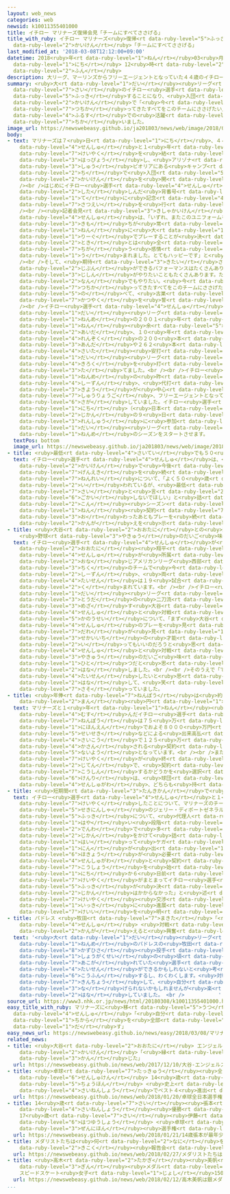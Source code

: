 ```yaml
---
layout: web_news
categories: web
newsid: k10011355401000
title: イチロー マリナーズ復帰会見「チームにすべてささげる」
title_with_ruby: イチロー マリナーズ<ruby>復帰<rt data-ruby-level="5">ふっき</rt></ruby><ruby>会見<rt
  data-ruby-level="2">かいけん</rt></ruby>「チームにすべてささげる」
last_modified_at: '2018-03-08T12:12:00+09:00'
datetime: 2018<ruby>年<rt data-ruby-level="1">ねん</rt></ruby>03<ruby>月<rt data-ruby-level="1">がつ</rt></ruby>08<ruby>日<rt
  data-ruby-level="1">にち</rt></ruby> 12<ruby>時<rt data-ruby-level="2">じ</rt></ruby>12<ruby>分<rt
  data-ruby-level="2">ふん</rt></ruby>
description: 大リーグ、マーリンズからフリーエージェントとなっていた４４歳のイチロー選手がマリナーズに復帰することになり、入団会見で「今まで培ってきたすべてをこのチームにささげたい」と述べて、古巣での活躍を誓いました。
summary: <ruby>大<rt data-ruby-level="1">だい</rt></ruby><ruby>リーグ<rt data-ruby-level="1">りーぐ</rt></ruby>、マーリンズからフリーエージェントとなっていた４４<ruby>歳<rt
  data-ruby-level="7">さい</rt></ruby>のイチロー<ruby>選手<rt data-ruby-level="4">せんしゅ</rt></ruby>がマリナーズに<ruby>復帰<rt
  data-ruby-level="5">ふっき</rt></ruby>することになり、<ruby>入団<rt data-ruby-level="5">にゅうだん</rt></ruby><ruby>会見<rt
  data-ruby-level="2">かいけん</rt></ruby>で「<ruby>今<rt data-ruby-level="2">いま</rt></ruby>まで<ruby>培<rt
  data-ruby-level="7">つちか</rt></ruby>ってきたすべてをこのチームにささげたい」と<ruby>述<rt data-ruby-level="5">の</rt></ruby>べて、<ruby>古巣<rt
  data-ruby-level="4">ふるす</rt></ruby>での<ruby>活躍<rt data-ruby-level="7">かつやく</rt></ruby>を<ruby>誓<rt
  data-ruby-level="7">ちか</rt></ruby>いました。
image_url: https://newswebeasy.github.io/ja201803/news/web/image/2018/03/08/K10011355401_1803081001_1803081004_01_02.jpg
body:
- text: マリナーズは７<ruby>日<rt data-ruby-level="1">にち</rt></ruby>、４４<ruby>歳<rt data-ruby-level="7">さい</rt></ruby>のイチロー<ruby>選手<rt
    data-ruby-level="4">せんしゅ</rt></ruby>と１<ruby>年<rt data-ruby-level="1">ねん</rt></ruby><ruby>契約<rt
    data-ruby-level="7">けいやく</rt></ruby>を<ruby>結<rt data-ruby-level="4">むす</rt></ruby>んだことを<ruby>発表<rt
    data-ruby-level="3">はっぴょう</rt></ruby>し、<ruby>アリゾナ<rt data-ruby-level="3">ありぞな</rt></ruby><ruby>州<rt
    data-ruby-level="3">しゅう</rt></ruby>ピオリアにある<ruby>キャンプ<rt data-ruby-level="2">きゃんぷ</rt></ruby><ruby>地<rt
    data-ruby-level="2">ち</rt></ruby>で<ruby>入団<rt data-ruby-level="5">にゅうだん</rt></ruby><ruby>会見<rt
    data-ruby-level="2">かいけん</rt></ruby>を<ruby>開<rt data-ruby-level="3">ひら</rt></ruby>きました。<br
    /><br />はじめにイチロー<ruby>選手<rt data-ruby-level="4">せんしゅ</rt></ruby>は、<ruby>慣<rt data-ruby-level="5">な</rt></ruby>れ<ruby>親<rt
    data-ruby-level="2">した</rt></ruby>しんだ<ruby>背番号<rt data-ruby-level="6">せばんごう</rt></ruby>「５１」のユニフォームを<ruby>手<rt
    data-ruby-level="1">て</rt></ruby>に<ruby>記念<rt data-ruby-level="4">きねん</rt></ruby><ruby>撮影<rt
    data-ruby-level="7">さつえい</rt></ruby>を<ruby>行<rt data-ruby-level="2">おこな</rt></ruby>いました。<br
    /><br /><ruby>記者会見<rt data-ruby-level="3">きしゃかいけん</rt></ruby>でイチロー<ruby>選手<rt
    data-ruby-level="4">せんしゅ</rt></ruby>は、「いずれ、またこのユニフォームを<ruby>着<rt data-ruby-level="3">き</rt></ruby>てプレーしたいという<ruby>気持<rt
    data-ruby-level="3">きも</rt></ruby>ちが<ruby>常<rt data-ruby-level="5">つね</rt></ruby>にあった。２００１<ruby>年<rt
    data-ruby-level="1">ねん</rt></ruby>に<ruby>大<rt data-ruby-level="1">だい</rt></ruby><ruby>リーグ<rt
    data-ruby-level="1">りーぐ</rt></ruby>でプレーすることが<ruby>決<rt data-ruby-level="3">き</rt></ruby>まった<ruby>時<rt
    data-ruby-level="2">とき</rt></ruby>とは<ruby>全<rt data-ruby-level="3">まった</rt></ruby>く<ruby>違<rt
    data-ruby-level="7">ちが</rt></ruby>う<ruby>感情<rt data-ruby-level="5">かんじょう</rt></ruby>が<ruby>生<rt
    data-ruby-level="1">う</rt></ruby>まれました。とてもハッピーです」と<ruby>話<rt data-ruby-level="2">はな</rt></ruby>しました。<br
    /><br />そして、<ruby>期待<rt data-ruby-level="3">きたい</rt></ruby>される<ruby>役割<rt data-ruby-level="6">やくわり</rt></ruby>については、「<ruby>自分<rt
    data-ruby-level="2">じぶん</rt></ruby>ができるパフォーマンスはたくさんあります。<ruby>僕<rt data-ruby-level="7">ぼく</rt></ruby><ruby>自身<rt
    data-ruby-level="3">じしん</rt></ruby>がやりたいこともたくさんあります。ただ、マリナーズが<ruby>必要<rt data-ruby-level="4">ひつよう</rt></ruby>としていることがあれば<ruby>何<rt
    data-ruby-level="2">なん</rt></ruby>でもやりたい。<ruby>今<rt data-ruby-level="2">いま</rt></ruby>まで<ruby>培<rt
    data-ruby-level="7">つちか</rt></ruby>ってきたすべてをこのチームにささげたい。そういう<ruby>覚悟<rt data-ruby-level="7">かくご</rt></ruby>です」と<ruby>述<rt
    data-ruby-level="5">の</rt></ruby>べて、<ruby>古巣<rt data-ruby-level="4">ふるす</rt></ruby>での<ruby>活躍<rt
    data-ruby-level="7">かつやく</rt></ruby>を<ruby>誓<rt data-ruby-level="7">ちか</rt></ruby>いました。<br
    /><br />イチロー<ruby>選手<rt data-ruby-level="4">せんしゅ</rt></ruby>は、マリナーズで<ruby>大<rt
    data-ruby-level="1">だい</rt></ruby><ruby>リーグ<rt data-ruby-level="1">りーぐ</rt></ruby>１<ruby>年目<rt
    data-ruby-level="1">ねんめ</rt></ruby>の２００１<ruby>年<rt data-ruby-level="1">ねん</rt></ruby>から１１<ruby>年<rt
    data-ruby-level="1">ねん</rt></ruby><ruby>余<rt data-ruby-level="5">あま</rt></ruby>りプレーし、この<ruby>間<rt
    data-ruby-level="2">あいだ</rt></ruby>、１０<ruby>年<rt data-ruby-level="1">ねん</rt></ruby><ruby>連続<rt
    data-ruby-level="4">れんぞく</rt></ruby>の２００<ruby>本<rt data-ruby-level="1">ほん</rt></ruby><ruby>安打<rt
    data-ruby-level="3">あんだ</rt></ruby>や２６２<ruby>本<rt data-ruby-level="1">ほん</rt></ruby>のシーズン<ruby>最多<rt
    data-ruby-level="4">さいた</rt></ruby><ruby>安打<rt data-ruby-level="3">あんだ</rt></ruby>といった<ruby>大<rt
    data-ruby-level="1">だい</rt></ruby><ruby>リーグ<rt data-ruby-level="1">りーぐ</rt></ruby><ruby>記録<rt
    data-ruby-level="4">きろく</rt></ruby>を<ruby>打<rt data-ruby-level="3">う</rt></ruby>ち<ruby>立<rt
    data-ruby-level="3">た</rt></ruby>てました。<br /><br />イチロー<ruby>選手<rt data-ruby-level="4">せんしゅ</rt></ruby>は、マーリンズで３<ruby>年目<rt
    data-ruby-level="1">ねんめ</rt></ruby>の<ruby>昨<rt data-ruby-level="4">さく</rt></ruby><ruby>シーズン<rt
    data-ruby-level="4">しーずん</rt></ruby>、<ruby>代打<rt data-ruby-level="3">だいだ</rt></ruby>での<ruby>起用<rt
    data-ruby-level="3">きよう</rt></ruby>が<ruby>中心<rt data-ruby-level="2">ちゅうしん</rt></ruby>となり、シーズン<ruby>終了後<rt
    data-ruby-level="7">しゅうりょうご</rt></ruby>、フリーエージェントとなって<ruby>移籍先<rt data-ruby-level="7">いせきさき</rt></ruby>を<ruby>探<rt
    data-ruby-level="6">さが</rt></ruby>していました。イチロー<ruby>選手<rt data-ruby-level="4">せんしゅ</rt></ruby>は８<ruby>日<rt
    data-ruby-level="1">にち</rt></ruby>（<ruby>日本<rt data-ruby-level="1">にっぽん</rt></ruby><ruby>時間<rt
    data-ruby-level="2">じかん</rt></ruby>の９<ruby>日<rt data-ruby-level="1">にち</rt></ruby>）からチームの<ruby>練習<rt
    data-ruby-level="3">れんしゅう</rt></ruby>に<ruby>参加<rt data-ruby-level="4">さんか</rt></ruby>して、<ruby>大<rt
    data-ruby-level="1">だい</rt></ruby><ruby>リーグ<rt data-ruby-level="1">りーぐ</rt></ruby>１８<ruby>年目<rt
    data-ruby-level="1">ねんめ</rt></ruby>のシーズンをスタートさせます。
  textPos: bottom
  image_url: https://newswebeasy.github.io/ja201803/news/web/image/2018/03/08/K10011355401_1803081001_1803081004_01_03.jpg
- title: <ruby>最低<rt data-ruby-level="4">さいてい</rt></ruby>でも５０<ruby>歳<rt data-ruby-level="7">さい</rt></ruby>まで
  text: イチロー<ruby>選手<rt data-ruby-level="4">せんしゅ</rt></ruby>は、<ruby>入団<rt data-ruby-level="5">にゅうだん</rt></ruby><ruby>会見<rt
    data-ruby-level="2">かいけん</rt></ruby>で<ruby>今後<rt data-ruby-level="2">こんご</rt></ruby><ruby>現役<rt
    data-ruby-level="7">げんえき</rt></ruby>を<ruby>続<rt data-ruby-level="4">つづ</rt></ruby>けていく<ruby>年齢<rt
    data-ruby-level="7">ねんれい</rt></ruby>について、「よく５０<ruby>歳<rt data-ruby-level="7">さい</rt></ruby>までと<ruby>言<rt
    data-ruby-level="2">い</rt></ruby>われているが、<ruby>最低<rt data-ruby-level="4">さいてい</rt></ruby>でも５０<ruby>歳<rt
    data-ruby-level="7">さい</rt></ruby>と<ruby>言<rt data-ruby-level="2">い</rt></ruby>っているので、そこは<ruby>誤解<rt
    data-ruby-level="6">ごかい</rt></ruby>しないでほしい」と<ruby>話<rt data-ruby-level="2">はな</rt></ruby>し、マリナーズとの<ruby>今<rt
    data-ruby-level="2">こん</rt></ruby><ruby>シーズン<rt data-ruby-level="2">しーずん</rt></ruby>の１<ruby>年<rt
    data-ruby-level="1">ねん</rt></ruby><ruby>契約<rt data-ruby-level="7">けいやく</rt></ruby>が<ruby>終<rt
    data-ruby-level="3">お</rt></ruby>わったあともプレーを<ruby>続<rt data-ruby-level="4">つづ</rt></ruby>けたいとする<ruby>考<rt
    data-ruby-level="2">かんが</rt></ruby>えを<ruby>示<rt data-ruby-level="5">しめ</rt></ruby>しました。
- title: <ruby>大谷<rt data-ruby-level="2">おおたに</rt></ruby>との<ruby>対戦<rt data-ruby-level="4">たいせん</rt></ruby>
    <ruby>野球<rt data-ruby-level="3">やきゅう</rt></ruby>のだいご<ruby>味<rt data-ruby-level="3">み</rt></ruby>
  text: イチロー<ruby>選手<rt data-ruby-level="4">せんしゅ</rt></ruby>が<ruby>復帰<rt data-ruby-level="5">ふっき</rt></ruby>したマリナーズは<ruby>大谷<rt
    data-ruby-level="2">おおたに</rt></ruby><ruby>翔平<rt data-ruby-level="8">しょうへい</rt></ruby><ruby>選手<rt
    data-ruby-level="4">せんしゅ</rt></ruby>が<ruby>所属<rt data-ruby-level="5">しょぞく</rt></ruby>するエンジェルスと<ruby>同<rt
    data-ruby-level="2">おな</rt></ruby>じアメリカンリーグ<ruby>西部<rt data-ruby-level="3">せいぶ</rt></ruby><ruby>地区<rt
    data-ruby-level="3">ちく</rt></ruby>のチームで<ruby>今<rt data-ruby-level="2">こん</rt></ruby><ruby>シーズン<rt
    data-ruby-level="2">しーずん</rt></ruby>、<ruby>両<rt data-ruby-level="3">りょう</rt></ruby>チームの<ruby>対戦<rt
    data-ruby-level="4">たいせん</rt></ruby>は１９<ruby>試合<rt data-ruby-level="4">じあい</rt></ruby><ruby>組<rt
    data-ruby-level="2">く</rt></ruby>まれています。<br /><br />イチロー<ruby>選手<rt data-ruby-level="4">せんしゅ</rt></ruby>は、<ruby>大<rt
    data-ruby-level="1">だい</rt></ruby><ruby>リーグ<rt data-ruby-level="1">りーぐ</rt></ruby>でも<ruby>投打<rt
    data-ruby-level="3">とうだ</rt></ruby>の<ruby>二刀流<rt data-ruby-level="3">にとうりゅう</rt></ruby>を<ruby>目指<rt
    data-ruby-level="3">めざ</rt></ruby>す<ruby>大谷<rt data-ruby-level="2">おおたに</rt></ruby><ruby>選手<rt
    data-ruby-level="4">せんしゅ</rt></ruby>と<ruby>対戦<rt data-ruby-level="4">たいせん</rt></ruby>する<ruby>可能性<rt
    data-ruby-level="5">かのうせい</rt></ruby>について、「まず<ruby>大谷<rt data-ruby-level="2">おおたに</rt></ruby><ruby>選手<rt
    data-ruby-level="4">せんしゅ</rt></ruby>のプレーを<ruby>見<rt data-ruby-level="1">み</rt></ruby>てみたいというのがあります。<ruby>誰<rt
    data-ruby-level="7">だれ</rt></ruby>が<ruby>見<rt data-ruby-level="1">み</rt></ruby>ても、<ruby>世界一<rt
    data-ruby-level="3">せかいいち</rt></ruby>の<ruby>才能<rt data-ruby-level="5">さいのう</rt></ruby>と<ruby>言<rt
    data-ruby-level="2">い</rt></ruby>ってもいいのだろうと<ruby>思<rt data-ruby-level="2">おも</rt></ruby>います。そんな<ruby>選手<rt
    data-ruby-level="4">せんしゅ</rt></ruby>と<ruby>対戦<rt data-ruby-level="4">たいせん</rt></ruby>することは、<ruby>野球<rt
    data-ruby-level="3">やきゅう</rt></ruby>のだいご<ruby>味<rt data-ruby-level="3">み</rt></ruby>の<ruby>一<rt
    data-ruby-level="1">ひと</rt></ruby>つだと<ruby>思<rt data-ruby-level="2">おも</rt></ruby>います」と<ruby>話<rt
    data-ruby-level="2">はな</rt></ruby>しました。<br /><br />そのうえで「できれば、<ruby>僕<rt data-ruby-level="7">ぼく</rt></ruby>もピッチャーで<ruby>対戦<rt
    data-ruby-level="4">たいせん</rt></ruby>したいと<ruby>思<rt data-ruby-level="2">おも</rt></ruby>います」と<ruby>話<rt
    data-ruby-level="2">はな</rt></ruby>して、<ruby>笑<rt data-ruby-level="4">わら</rt></ruby>いを<ruby>誘<rt
    data-ruby-level="7">さそ</rt></ruby>っていました。
- title: <ruby>年俸<rt data-ruby-level="7">ねんぽう</rt></ruby>は<ruby>約<rt data-ruby-level="4">やく</rt></ruby>８０００<ruby>万<rt
    data-ruby-level="2">まん</rt></ruby><ruby>円<rt data-ruby-level="1">えん</rt></ruby>
  text: マリナーズと１<ruby>年<rt data-ruby-level="1">ねん</rt></ruby><ruby>契約<rt data-ruby-level="7">けいやく</rt></ruby>を<ruby>結<rt
    data-ruby-level="4">むす</rt></ruby>んだイチロー<ruby>選手<rt data-ruby-level="4">せんしゅ</rt></ruby>の<ruby>年俸<rt
    data-ruby-level="7">ねんぽう</rt></ruby>は７５<ruby>万<rt data-ruby-level="2">まん</rt></ruby>ドル、<ruby>日本円<rt
    data-ruby-level="1">にほんえん</rt></ruby>でおよそ８０００<ruby>万円<rt data-ruby-level="2">まんえん</rt></ruby>で、<ruby>成績<rt
    data-ruby-level="5">せいせき</rt></ruby>などによる<ruby>出来高払<rt data-ruby-level="7">できだかばら</rt></ruby>いとして、<ruby>最高<rt
    data-ruby-level="4">さいこう</rt></ruby>で１２５<ruby>万<rt data-ruby-level="2">まん</rt></ruby>ドルが<ruby>加算<rt
    data-ruby-level="4">かさん</rt></ruby>される<ruby>契約<rt data-ruby-level="7">けいやく</rt></ruby><ruby>内容<rt
    data-ruby-level="5">ないよう</rt></ruby>となっています。<br /><br />また、この１<ruby>年<rt data-ruby-level="1">ねん</rt></ruby><ruby>契約<rt
    data-ruby-level="7">けいやく</rt></ruby>が<ruby>終<rt data-ruby-level="3">お</rt></ruby>わった<ruby>時点<rt
    data-ruby-level="2">じてん</rt></ruby>で、<ruby>契約<rt data-ruby-level="7">けいやく</rt></ruby>を<ruby>更新<rt
    data-ruby-level="7">こうしん</rt></ruby>するかどうかを<ruby>選択<rt data-ruby-level="7">せんたく</rt></ruby>する<ruby>権利<rt
    data-ruby-level="6">けんり</rt></ruby>は、<ruby>球団<rt data-ruby-level="5">きゅうだん</rt></ruby>とイチロー<ruby>選手側<rt
    data-ruby-level="4">せんしゅがわ</rt></ruby>、どちらも<ruby>持<rt data-ruby-level="3">も</rt></ruby>たないことになっています。
- title: <ruby>短期間<rt data-ruby-level="3">たんきかん</rt></ruby>で<ruby>契約<rt data-ruby-level="7">けいやく</rt></ruby>まとまる
  text: イチロー<ruby>選手<rt data-ruby-level="4">せんしゅ</rt></ruby>と１<ruby>年<rt data-ruby-level="1">ねん</rt></ruby><ruby>契約<rt
    data-ruby-level="7">けいやく</rt></ruby>したことについて、マリナーズのチーム<ruby>編成<rt data-ruby-level="5">へんせい</rt></ruby><ruby>責任者<rt
    data-ruby-level="5">せきにんしゃ</rt></ruby>のジェリー・ディポートゼネラルマネジャーは、「イチロー<ruby>選手<rt data-ruby-level="4">せんしゅ</rt></ruby>のマリナーズ<ruby>復帰<rt
    data-ruby-level="5">ふっき</rt></ruby>について、<ruby>代理人<rt data-ruby-level="3">だいりにん</rt></ruby>とはシーズオフの<ruby>早<rt
    data-ruby-level="1">はや</rt></ruby>い<ruby>段階<rt data-ruby-level="6">だんかい</rt></ruby>から、<ruby>電話<rt
    data-ruby-level="2">でんわ</rt></ruby>で<ruby>多<rt data-ruby-level="2">おお</rt></ruby>くの<ruby>時間<rt
    data-ruby-level="2">じかん</rt></ruby>をかけて<ruby>話<rt data-ruby-level="2">はなし</rt></ruby>をしてきた。キャンプに<ruby>入<rt
    data-ruby-level="1">はい</rt></ruby>って<ruby>ケガ<rt data-ruby-level="1">けが</rt></ruby><ruby>人<rt
    data-ruby-level="1">にん</rt></ruby>が<ruby>出<rt data-ruby-level="1">で</rt></ruby>て<ruby>補強<rt
    data-ruby-level="6">ほきょう</rt></ruby>が<ruby>必要<rt data-ruby-level="4">ひつよう</rt></ruby>になり、イチロー<ruby>選手側<rt
    data-ruby-level="4">せんしゅがわ</rt></ruby>と<ruby>契約<rt data-ruby-level="7">けいやく</rt></ruby><ruby>交渉<rt
    data-ruby-level="7">こうしょう</rt></ruby>を<ruby>始<rt data-ruby-level="3">はじ</rt></ruby>めたのは５<ruby>日<rt
    data-ruby-level="1">にち</rt></ruby>か６<ruby>日前<rt data-ruby-level="2">にちまえ</rt></ruby>だった。<ruby>契約<rt
    data-ruby-level="7">けいやく</rt></ruby>がまとまってイチロー<ruby>選手<rt data-ruby-level="4">せんしゅ</rt></ruby>の<ruby>復帰<rt
    data-ruby-level="5">ふっき</rt></ruby>が<ruby>決<rt data-ruby-level="3">き</rt></ruby>まるまでには<ruby>時間<rt
    data-ruby-level="2">じかん</rt></ruby>はかからなかった」と<ruby>述<rt data-ruby-level="5">の</rt></ruby>べて、<ruby>契約<rt
    data-ruby-level="7">けいやく</rt></ruby><ruby>交渉<rt data-ruby-level="7">こうしょう</rt></ruby>が<ruby>一気<rt
    data-ruby-level="1">いっき</rt></ruby>に<ruby>進展<rt data-ruby-level="6">しんてん</rt></ruby>した<ruby>経緯<rt
    data-ruby-level="7">けいい</rt></ruby>を<ruby>明<rt data-ruby-level="2">あき</rt></ruby>らかにしました。
- title: パドレス <ruby>牧田<rt data-ruby-level="7">まきた</rt></ruby>「<ruby>憧<rt data-ruby-level="7">あこが</rt></ruby>れの<ruby>選手<rt
    data-ruby-level="4">せんしゅ</rt></ruby> <ruby>対戦<rt data-ruby-level="4">たいせん</rt></ruby><ruby>考<rt
    data-ruby-level="2">かんが</rt></ruby>えると<ruby>興奮<rt data-ruby-level="6">こうふん</rt></ruby>」
  text: '<ruby>大<rt data-ruby-level="1">だい</rt></ruby><ruby>リーグ<rt data-ruby-level="1">りーぐ</rt></ruby>１<ruby>年目<rt
    data-ruby-level="1">ねんめ</rt></ruby>のパドレスの<ruby>牧田<rt data-ruby-level="7">まきた</rt></ruby><ruby>和久<rt
    data-ruby-level="8">かずひさ</rt></ruby><ruby>投手<rt data-ruby-level="3">とうしゅ</rt></ruby>は「<ruby>小学生<rt
    data-ruby-level="1">しょうがくせい</rt></ruby>の<ruby>頃<rt data-ruby-level="7">ころ</rt></ruby>から<ruby>憧<rt
    data-ruby-level="7">あこが</rt></ruby>れていた<ruby>選手<rt data-ruby-level="4">せんしゅ</rt></ruby>で、<ruby>対戦<rt
    data-ruby-level="4">たいせん</rt></ruby>ができるかもしれないと<ruby>考<rt data-ruby-level="2">かんが</rt></ruby>えるとすごく<ruby>興奮<rt
    data-ruby-level="6">こうふん</rt></ruby>するし、わくわくします。<ruby>対戦<rt data-ruby-level="4">たいせん</rt></ruby>したら<ruby>緊張<rt
    data-ruby-level="7">きんちょう</rt></ruby>して、<ruby>自分<rt data-ruby-level="2">じぶん</rt></ruby>のいちばんいいボールが<ruby>投<rt
    data-ruby-level="3">な</rt></ruby>げられないかもしれませんが<ruby>楽<rt data-ruby-level="2">たの</rt></ruby>しみにしています」と<ruby>話<rt
    data-ruby-level="2">はな</rt></ruby>していました。 <br />           '
source_url: https://www3.nhk.or.jp/news/html/20180308/k10011355401000.html
easy_title_with_ruby: マリナーズに<ruby>移<rt data-ruby-level="5">うつ</rt></ruby>ったイチロー<ruby>選手<rt
  data-ruby-level="4">せんしゅ</rt></ruby>「<ruby>自分<rt data-ruby-level="2">じぶん</rt></ruby>の<ruby>力<rt
  data-ruby-level="1">ちから</rt></ruby>を<ruby>全部<rt data-ruby-level="3">ぜんぶ</rt></ruby><ruby>出<rt
  data-ruby-level="1">だ</rt></ruby>す」
easy_news_url: https://newswebeasy.github.io/news/easy/2018/03/08/マリナーズに移ったイチロー選手自分の力を全部出す
related_news:
- title: <ruby>大谷<rt data-ruby-level="2">おおたに</rt></ruby> エンジェルス<ruby>入団<rt data-ruby-level="5">にゅうだん</rt></ruby><ruby>会見<rt
    data-ruby-level="2">かいけん</rt></ruby>「<ruby>縁<rt data-ruby-level="7">えん</rt></ruby>みたいなもの<ruby>感<rt
    data-ruby-level="3">かん</rt></ruby>じた」
  url: https://newswebeasy.github.io/news/web/2017/12/10/大谷-エンジェルス入団会見縁みたいなもの感じた
- title: <ruby>卓球<rt data-ruby-level="7">たっきゅう</rt></ruby><ruby>全日本<rt data-ruby-level="3">ぜんにほん</rt></ruby><ruby>選手権<rt
    data-ruby-level="6">せんしゅけん</rt></ruby> 14<ruby>歳<rt data-ruby-level="7">さい</rt></ruby><ruby>張本<rt
    data-ruby-level="5">ちょうほん</rt></ruby> <ruby>史上<rt data-ruby-level="4">しじょう</rt></ruby><ruby>最年少<rt
    data-ruby-level="4">さいねんしょう</rt></ruby>でベスト４<ruby>進出<rt data-ruby-level="3">しんしゅつ</rt></ruby>
  url: https://newswebeasy.github.io/news/web/2018/01/20/卓球全日本選手権-14歳張本-史上最年少でベスト4進出
- title: 14<ruby>歳<rt data-ruby-level="7">さい</rt></ruby><ruby>張本<rt data-ruby-level="5">ちょうほん</rt></ruby>が<ruby>最年少<rt
    data-ruby-level="4">さいねんしょう</rt></ruby><ruby>優勝<rt data-ruby-level="6">ゆうしょう</rt></ruby>
    17<ruby>歳<rt data-ruby-level="7">さい</rt></ruby><ruby>伊藤<rt data-ruby-level="8">いとう</rt></ruby>も<ruby>初優勝<rt
    data-ruby-level="6">はつゆうしょう</rt></ruby> <ruby>卓球<rt data-ruby-level="7">たっきゅう</rt></ruby><ruby>全日本<rt
    data-ruby-level="3">ぜんにほん</rt></ruby><ruby>選手権<rt data-ruby-level="6">せんしゅけん</rt></ruby>
  url: https://newswebeasy.github.io/news/web/2018/01/21/14歳張本が最年少優勝-17歳伊藤も初優勝-卓球全日本選手権
- title: メダリストたちは<ruby>何<rt data-ruby-level="2">なに</rt></ruby>を<ruby>語<rt data-ruby-level="2">かた</rt></ruby>る？<ruby>帰国<rt
    data-ruby-level="2">きこく</rt></ruby><ruby>報告会<rt data-ruby-level="5">ほうこくかい</rt></ruby>
  url: https://newswebeasy.github.io/news/web/2018/02/27/メダリストたちは何を語る帰国報告会
- title: <ruby>高木<rt data-ruby-level="2">たかぎ</rt></ruby><ruby>美帆<rt data-ruby-level="8">みほ</rt></ruby>は<ruby>銀<rt
    data-ruby-level="3">ぎん</rt></ruby><ruby>メダル<rt data-ruby-level="3">めだる</rt></ruby>
    スピードスケート<ruby>女子<rt data-ruby-level="1">じょし</rt></ruby>1500m
  url: https://newswebeasy.github.io/news/web/2018/02/12/高木美帆は銀メダル-スピードスケート女子1500m
...
```

